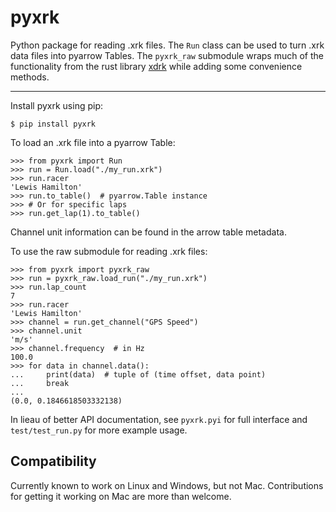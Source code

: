 # pyxrk
Python package for reading .xrk files. The `Run` class can be used to turn .xrk data files into pyarrow Tables. The `pyxrk_raw` submodule wraps much of the functionality from the rust library [xdrk](https://github.com/bmc-labs/xdrk) while adding some convenience methods.

---

Install pyxrk using pip:

```shell
$ pip install pyxrk
```

To load an .xrk file into a pyarrow Table:
```pycon
>>> from pyxrk import Run
>>> run = Run.load("./my_run.xrk")
>>> run.racer
'Lewis Hamilton'
>>> run.to_table()  # pyarrow.Table instance
>>> # Or for specific laps
>>> run.get_lap(1).to_table()
```
Channel unit information can be found in the arrow table metadata.


To use the raw submodule for reading .xrk files:

```pycon
>>> from pyxrk import pyxrk_raw
>>> run = pyxrk_raw.load_run("./my_run.xrk")
>>> run.lap_count
7
>>> run.racer
'Lewis Hamilton'
>>> channel = run.get_channel("GPS Speed")
>>> channel.unit
'm/s'
>>> channel.frequency  # in Hz
100.0
>>> for data in channel.data():
...     print(data)  # tuple of (time offset, data point)
...     break
...
(0.0, 0.1846618503332138)
```

In lieau of better API documentation, see `pyxrk.pyi` for full interface and `test/test_run.py` for more example usage.


## Compatibility

Currently known to work on Linux and Windows, but not Mac.  Contributions for getting it working on Mac are more than welcome.